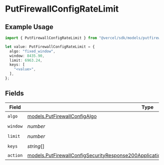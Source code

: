 # PutFirewallConfigRateLimit

## Example Usage

```typescript
import { PutFirewallConfigRateLimit } from "@vercel/sdk/models/putfirewallconfigop.js";

let value: PutFirewallConfigRateLimit = {
  algo: "fixed_window",
  window: 8435.90,
  limit: 6963.24,
  keys: [
    "<value>",
  ],
};
```

## Fields

| Field                                                                                                                                                                                                | Type                                                                                                                                                                                                 | Required                                                                                                                                                                                             | Description                                                                                                                                                                                          |
| ---------------------------------------------------------------------------------------------------------------------------------------------------------------------------------------------------- | ---------------------------------------------------------------------------------------------------------------------------------------------------------------------------------------------------- | ---------------------------------------------------------------------------------------------------------------------------------------------------------------------------------------------------- | ---------------------------------------------------------------------------------------------------------------------------------------------------------------------------------------------------- |
| `algo`                                                                                                                                                                                               | [models.PutFirewallConfigAlgo](../models/putfirewallconfigalgo.md)                                                                                                                                   | :heavy_check_mark:                                                                                                                                                                                   | N/A                                                                                                                                                                                                  |
| `window`                                                                                                                                                                                             | *number*                                                                                                                                                                                             | :heavy_check_mark:                                                                                                                                                                                   | N/A                                                                                                                                                                                                  |
| `limit`                                                                                                                                                                                              | *number*                                                                                                                                                                                             | :heavy_check_mark:                                                                                                                                                                                   | N/A                                                                                                                                                                                                  |
| `keys`                                                                                                                                                                                               | *string*[]                                                                                                                                                                                           | :heavy_check_mark:                                                                                                                                                                                   | N/A                                                                                                                                                                                                  |
| `action`                                                                                                                                                                                             | [models.PutFirewallConfigSecurityResponse200ApplicationJSONResponseBodyActiveRulesActionAction](../models/putfirewallconfigsecurityresponse200applicationjsonresponsebodyactiverulesactionaction.md) | :heavy_minus_sign:                                                                                                                                                                                   | N/A                                                                                                                                                                                                  |